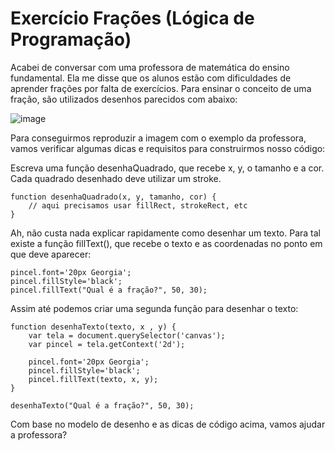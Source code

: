 # Exercício Frações (Lógica de Programação)

Acabei de conversar com uma professora de matemática do ensino fundamental. Ela me disse que os alunos estão com dificuldades de aprender frações por falta de exercícios. Para ensinar o conceito de uma fração, são utilizados desenhos parecidos com abaixo:

![image](https://github.com/paulateshima/exercicio.fracoes/assets/170154538/d4aee6b7-5ab6-4cc4-97fa-598a8e08a32e)

Para conseguirmos reproduzir a imagem com o exemplo da professora, vamos verificar algumas dicas e requisitos para construirmos nosso código:

Escreva uma função desenhaQuadrado, que recebe x, y, o tamanho e a cor. Cada quadrado desenhado deve utilizar um stroke.

```
function desenhaQuadrado(x, y, tamanho, cor) {
    // aqui precisamos usar fillRect, strokeRect, etc 
}
```

Ah, não custa nada explicar rapidamente como desenhar um texto. Para tal existe a função fillText(), que recebe o texto e as coordenadas no ponto em que deve aparecer:

```
pincel.font='20px Georgia';
pincel.fillStyle='black';
pincel.fillText("Qual é a fração?", 50, 30);
```

Assim até podemos criar uma segunda função para desenhar o texto:

```
function desenhaTexto(texto, x , y) {
    var tela = document.querySelector('canvas');
    var pincel = tela.getContext('2d');

    pincel.font='20px Georgia';
    pincel.fillStyle='black';
    pincel.fillText(texto, x, y);    
}

desenhaTexto("Qual é a fração?", 50, 30);
```
Com base no modelo de desenho e as dicas de código acima, vamos ajudar a professora?

